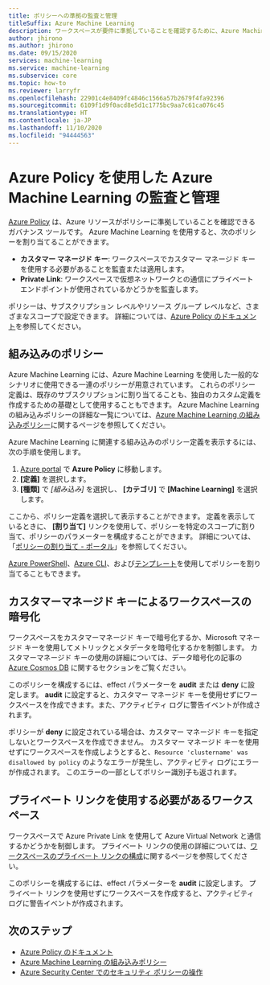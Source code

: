 ```yaml
---
title: ポリシーへの準拠の監査と管理
titleSuffix: Azure Machine Learning
description: ワークスペースが要件に準拠していることを確認するために、Azure Machine Learning の組み込みポリシーを使用するように、Azure Policy を使用する方法について説明します。
author: jhirono
ms.author: jhirono
ms.date: 09/15/2020
services: machine-learning
ms.service: machine-learning
ms.subservice: core
ms.topic: how-to
ms.reviewer: larryfr
ms.openlocfilehash: 22901c4e8409fc4846c1566a57b2679f4fa92396
ms.sourcegitcommit: 6109f1d9f0acd8e5d1c1775bc9aa7c61ca076c45
ms.translationtype: HT
ms.contentlocale: ja-JP
ms.lasthandoff: 11/10/2020
ms.locfileid: "94444563"
---
```

# <a name="audit-and-manage-azure-machine-learning-using-azure-policy"></a>Azure Policy を使用した Azure Machine Learning の監査と管理

[Azure Policy](../governance/policy/index.yml) は、Azure リソースがポリシーに準拠していることを確認できるガバナンス ツールです。 Azure Machine Learning を使用すると、次のポリシーを割り当てることができます。

* **カスタマー マネージド キー**: ワークスペースでカスタマー マネージド キーを使用する必要があることを監査または適用します。
* **Private Link**: ワークスペースで仮想ネットワークとの通信にプライベート エンドポイントが使用されているかどうかを監査します。

ポリシーは、サブスクリプション レベルやリソース グループ レベルなど、さまざまなスコープで設定できます。 詳細については、[Azure Policy のドキュメント](../governance/policy/overview.md)を参照してください。

## <a name="built-in-policies"></a>組み込みのポリシー

Azure Machine Learning には、Azure Machine Learning を使用した一般的なシナリオに使用できる一連のポリシーが用意されています。 これらのポリシー定義は、既存のサブスクリプションに割り当てることも、独自のカスタム定義を作成するための基礎として使用することもできます。 Azure Machine Learning の組み込みポリシーの詳細な一覧については、[Azure Machine Learning の組み込みポリシー](../governance/policy/samples/built-in-policies.md#machine-learning)に関するページを参照してください。

Azure Machine Learning に関連する組み込みのポリシー定義を表示するには、次の手順を使用します。

1. [Azure portal](https://portal.azure.com) で __Azure Policy__ に移動します。
1. __[定義]__ を選択します。
1. __[種類]__ で _[組み込み]_ を選択し、 __[カテゴリ]__ で __[Machine Learning]__ を選択します。

ここから、ポリシー定義を選択して表示することができます。 定義を表示しているときに、 __[割り当て]__ リンクを使用して、ポリシーを特定のスコープに割り当て、ポリシーのパラメーターを構成することができます。 詳細については、「[ポリシーの割り当て - ポータル](../governance/policy/assign-policy-portal.md)」を参照してください。

[Azure PowerShell](../governance/policy/assign-policy-powershell.md)、[Azure CLI](../governance/policy/assign-policy-azurecli.md)、および[テンプレート](../governance/policy/assign-policy-template.md)を使用してポリシーを割り当てることもできます。

## <a name="workspaces-encryption-with-customer-managed-key"></a>カスタマーマネージド キーによるワークスペースの暗号化

ワークスペースをカスタマーマネージド キーで暗号化するか、Microsoft マネージド キーを使用してメトリックとメタデータを暗号化するかを制御します。 カスタマーマネージド キーの使用の詳細については、データ暗号化の記事の [Azure Cosmos DB](concept-data-encryption.md#azure-cosmos-db) に関するセクションをご覧ください。

このポリシーを構成するには、effect パラメーターを __audit__ または __deny__ に設定します。 __audit__ に設定すると、カスタマー マネージド キーを使用せずにワークスペースを作成できます。また、アクティビティ ログに警告イベントが作成されます。

ポリシーが __deny__ に設定されている場合は、カスタマー マネージド キーを指定しないとワークスペースを作成できません。 カスタマー マネージド キーを使用せずにワークスペースを作成しようとすると、`Resource 'clustername' was disallowed by policy` のようなエラーが発生し、アクティビティ ログにエラーが作成されます。 このエラーの一部としてポリシー識別子も返されます。

## <a name="workspaces-should-use-private-link"></a>プライベート リンクを使用する必要があるワークスペース

ワークスペースで Azure Private Link を使用して Azure Virtual Network と通信するかどうかを制御します。 プライベート リンクの使用の詳細については、[ワークスペースのプライベート リンクの構成](how-to-configure-private-link.md)に関するページを参照してください。

このポリシーを構成するには、effect パラメーターを __audit__ に設定します。 プライベート リンクを使用せずにワークスペースを作成すると、アクティビティ ログに警告イベントが作成されます。

## <a name="next-steps"></a>次のステップ

* [Azure Policy のドキュメント](../governance/policy/overview.md)
* [Azure Machine Learning の組み込みポリシー](policy-reference.md)
* [Azure Security Center でのセキュリティ ポリシーの操作](../security-center/tutorial-security-policy.md)